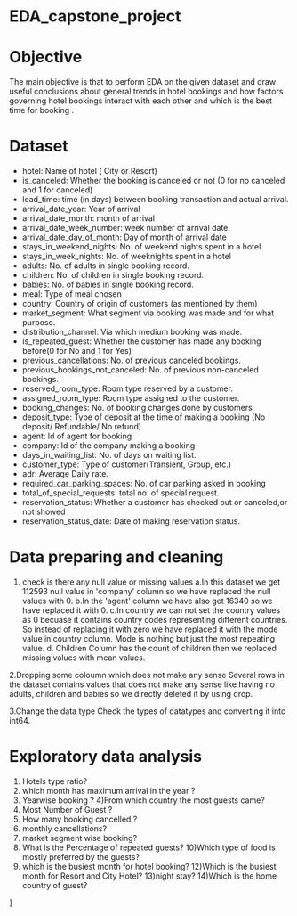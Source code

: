 

# EDA_capstone_project
# Objective
The main objective is that to perform EDA on the given dataset and draw useful conclusions about general trends in hotel bookings and how factors governing hotel bookings interact with each other and which is the best time for booking .

# Dataset

- hotel: Name of hotel ( City or Resort)
- is_canceled: Whether the booking is canceled or not (0 for no canceled and 1 for canceled)
- lead_time: time (in days) between booking transaction and actual arrival.
- arrival_date_year: Year of arrival
- arrival_date_month: month of arrival
- arrival_date_week_number: week number of arrival date.
- arrival_date_day_of_month: Day of month of arrival date
- stays_in_weekend_nights: No. of weekend nights spent in a hotel
- stays_in_week_nights: No. of weeknights spent in a hotel
- adults: No. of adults in single booking record.
- children: No. of children in single booking record.
- babies: No. of babies in single booking record. 
- meal: Type of meal chosen 
- country: Country of origin of customers (as mentioned by them)
- market_segment: What segment via booking was made and for what purpose.
- distribution_channel: Via which medium booking was made.
- is_repeated_guest: Whether the customer has made any booking before(0 for No and 1 for 
                     Yes)
- previous_cancellations: No. of previous canceled bookings.
- previous_bookings_not_canceled: No. of previous non-canceled bookings.
- reserved_room_type: Room type reserved by a customer.
- assigned_room_type: Room type assigned to the customer.
- booking_changes: No. of booking changes done by customers
- deposit_type: Type of deposit at the time of making a booking (No deposit/ Refundable/ No refund)
- agent: Id of agent for booking
- company: Id of the company making a booking
- days_in_waiting_list: No. of days on waiting list.
- customer_type: Type of customer(Transient, Group, etc.)
- adr: Average Daily rate.
- required_car_parking_spaces: No. of car parking asked in booking
- total_of_special_requests: total no. of special request.
- reservation_status: Whether a customer has checked out or canceled,or not showed 
- reservation_status_date: Date of making reservation status.

# Data preparing and cleaning
1. check is there any null value or missing values
  a.In this dataset we get 112593 null value in 'company' column so we have replaced the null values with 0.
  b.In the 'agent' column we have also get 16340 so we have replaced it with 0.
  c.In country we can not set the country values as 0 becuase it contains country codes representing different countries. So instead of replacing it with zero we have     replaced it with the mode value in country column. Mode is nothing but just the most repeating value.
  d. Children Column has the count of children then we replaced missing values with mean values.
  
2.Dropping some coloumn which does not make any sense 
  Several rows in the dataset contains values that does not make any sense like having no adults, children and babies so we directly deleted it by using drop.

3.Change the data type 
  Check the types of datatypes and converting it into int64.
  
# Exploratory data analysis 
1) Hotels type ratio?
2) which month has maximum arrival in the year ?
3) Yearwise booking ?
4)From which country the most guests came?
5) Most Number of Guest ?
6) How many booking cancelled ?
7) monthly cancellations?
8) market segment wise booking?
9) What is the Percentage of repeated guests?
10)Which type of food is mostly preferred by the guests?
11) which is the busiest month for hotel booking?
12)Which is the busiest month for Resort and City Hotel?
13)night stay?
14)Which is the home country of guest?


















]
